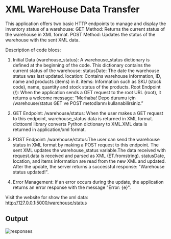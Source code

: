 
# XML WareHouse Data Transfer

This application offers two basic HTTP endpoints to manage and display the inventory status of a warehouse:
GET Method: Returns the current status of the warehouse in XML format.
POST Method: Updates the status of the warehouse with the sent XML data.

Description of code blocs:

1. Initial Data (warehouse_status): A warehouse_status dictionary is
defined at the beginning of the code. This dictionary contains the
current status of the warehouse:
statusDate: The date the warehouse status was last updated.
location: Contains warehouse information, ID, name and products
(items) in it.
items: Information such as SKU (stock code), name, quantity and
stock status of the products.
Root Endpoint (/): When the application sends a GET request to the
root URL (root), it returns a welcome message:
“Merhaba! Depo durumu için /warehouse/status GET ve POST metodlarını kullanabilirsiniz.”

2. GET Endpoint: /warehouse/status: When the user makes a GET request to this endpoint, warehouse_status data is returned in XML
format. dicttoxml library converts Python dictionary to XML.XML data is returned in application/xml format.

3. POST Endpoint: /warehouse/status:The user can send the warehouse status in XML format by making a POST request to this
endpoint. The sent XML updates the warehouse_status variable.The data
received with request.data is received and parsed as XML (ET.fromstring). statusDate, location, and items information are read
from the new XML and updated. After the update, the server returns a successful response: "Warehouse status updated!".

4. Error Management: If an error occurs during the update, the
application returns an error response with the message "Error: {e}".

Visit the website for show the xml data: http://127.0.0.1:5000/warehouse/status

## Output
![responses](https://github.com/user-attachments/assets/43f60ee9-e85c-4923-82ad-45f1550a8fd3)





